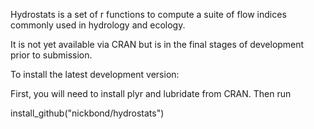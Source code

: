 Hydrostats is a set of r functions to compute a suite of flow indices commonly used in hydrology and ecology.

It is not yet available via CRAN but is in the final stages of development prior to submission.

To install the latest development version: 

First, you will need to install plyr and lubridate from CRAN. Then run

install_github("nickbond/hydrostats")
